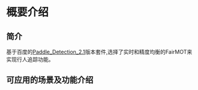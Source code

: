 概要介绍
===

简介
---

基于百度的[Paddle_Detection_2.1](https://github.com/PaddlePaddle/PaddleDetection)版本套件,选择了实时和精度均衡的FairMOT来实现行人追踪功能。

可应用的场景及功能介绍
---

